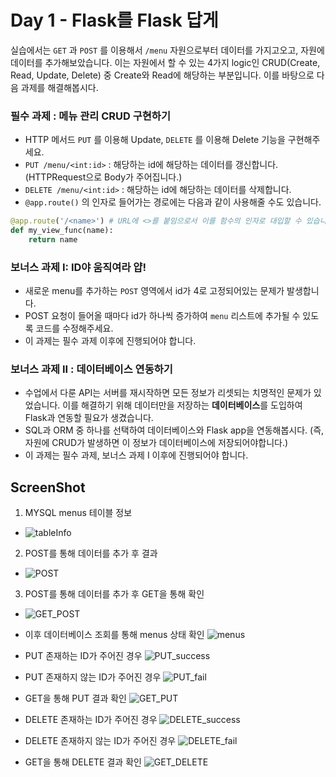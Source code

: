 # Day 1 - Flask를 Flask 답게

실습에서는 `GET` 과 `POST` 를 이용해서 `/menu` 자원으로부터 데이터를 가지고오고, 자원에 데이터를 추가해보았습니다. 이는 자원에서 할 수 있는 4가지 logic인 CRUD(Create, Read, Update, Delete) 중 Create와 Read에 해당하는 부분입니다. 이를 바탕으로 다음 과제를 해결해봅시다.

### 필수 과제 : 메뉴 관리 CRUD 구현하기

- HTTP 메서드 `PUT` 를 이용해 Update, `DELETE` 를 이용해 Delete 기능을 구현해주세요.
- `PUT /menu/<int:id>` : 해당하는 id에 해당하는 데이터를 갱신합니다. (HTTPRequest으로 Body가 주어집니다.)
- `DELETE /menu/<int:id>` : 해당하는 id에 해당하는 데이터를 삭제합니다.
- `@app.route()` 의 인자로 들어가는 경로에는 다음과 같이 사용해줄 수도 있습니다.

```python
@app.route('/<name>') # URL에 <>를 붙임으로서 이를 함수의 인자로 대입할 수 있습니다.
def my_view_func(name):
    return name
```

### 보너스 과제 I: ID야 움직여라 얍!

- 새로운 menu를 추가하는 `POST` 영역에서 id가 4로 고정되어있는 문제가 발생합니다.
- POST 요청이 들어올 때마다 id가 하나씩 증가하여 `menu` 리스트에 추가될 수 있도록 코드를 수정해주세요.
- 이 과제는 필수 과제 이후에 진행되어야 합니다.

### 보너스 과제 II : 데이터베이스 연동하기

- 수업에서 다룬 API는 서버를 재시작하면 모든 정보가 리셋되는 치명적인 문제가 있었습니다. 이를 해결하기 위해 데이터만을 저장하는 **데이터베이스**를 도입하여 Flask과 연동할 필요가 생겼습니다.
- SQL과 ORM 중 하나를 선택하여 데이터베이스와 Flask app을 연동해봅시다. (즉, 자원에 CRUD가 발생하면 이 정보가 데이터베이스에 저장되어야합니다.)
- 이 과제는 필수 과제, 보너스 과제 I 이후에 진행되어야 합니다.

## **ScreenShot**

1. MYSQL menus 테이블 정보

- ![tableInfo](./Screenshots/tableInfo.JPG)

2. POST를 통해 데이터를 추가 후 결과

- ![POST](./Screenshots/POST.JPG)

3. POST를 통해 데이터를 추가 후 GET을 통해 확인

- ![GET_POST](./Screenshots/POST.JPG)

- 이후 데이터베이스 조회를 통해 menus 상태 확인
  ![menus](./Screenshots/menus.JPG)

- PUT 존재하는 ID가 주어진 경우
  ![PUT_success](./Screenshots/PUT_success.JPG)

- PUT 존재하지 않는 ID가 주어진 경우
  ![PUT_fail](./Screenshots/PUT_fail.JPG)

- GET을 통해 PUT 결과 확인
  ![GET_PUT](./Screenshots/GET_PUT.JPG)

- DELETE 존재하는 ID가 주어진 경우
  ![DELETE_success](./Screenshots/DELETE_success.JPG)

- DELETE 존재하지 않는 ID가 주어진 경우
  ![DELETE_fail](./Screenshots/DELETE_fail.JPG)

- GET을 통해 DELETE 결과 확인
  ![GET_DELETE](./Screenshots/GET_DELETE.JPG)
